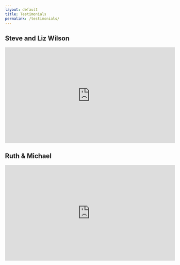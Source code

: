 ```yaml
---
layout: default
title: Testimonials
permalink: /testimonials/
---
```


## Steve and Liz Wilson

<iframe width="560" height="315" src="https://www.youtube.com/embed/2hIoLCJNgTs" frameborder="0" allow="accelerometer; autoplay; encrypted-media; gyroscope; picture-in-picture" allowfullscreen=""></iframe>

## Ruth & Michael

<iframe width="560" height="315" src="https://www.youtube.com/embed/uREQVX7soHk" frameborder="0" allow="accelerometer; autoplay; encrypted-media; gyroscope; picture-in-picture" allowfullscreen=""></iframe>